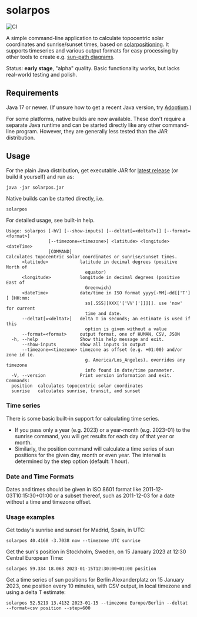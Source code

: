 # solarpos

![CI](https://github.com/KlausBrunner/solarpos-cli/workflows/CI/badge.svg)

A simple command-line application to calculate topocentric solar coordinates and sunrise/sunset times, based
on [solarpositioning](https://github.com/KlausBrunner/solarpositioning). It supports timeseries and various output 
formats for easy processing by other tools to create e.g. [sun-path diagrams](https://github.com/KlausBrunner/sunpath-r/blob/main/sunpath.md).

Status: **early stage**, "alpha" quality. Basic functionality works, but lacks real-world testing and polish.

## Requirements

Java 17 or newer. (If unsure how to get a recent Java version, try [Adoptium](https://adoptium.net/).)

For some platforms, native builds are now available. These don't require a separate Java runtime and can be started
directly like any other command-line program. However, they are generally less tested than the JAR distribution.

## Usage

For the plain Java distribution, get executable JAR for [latest release](https://github.com/KlausBrunner/solarpos/releases/latest) (or build it
yourself) and run as:

```
java -jar solarpos.jar
```

Native builds can be started directly, i.e.

```
solarpos
```

For detailed usage, see built-in help.

```
Usage: solarpos [-hV] [--show-inputs] [--deltat[=<deltaT>]] [--format=<format>]
                [--timezone=<timezone>] <latitude> <longitude> <dateTime>
                [COMMAND]
Calculates topocentric solar coordinates or sunrise/sunset times.
      <latitude>            latitude in decimal degrees (positive North of
                              equator)
      <longitude>           longitude in decimal degrees (positive East of
                              Greenwich)
      <dateTime>            date/time in ISO format yyyy[-MM[-dd[['T'][ ]HH:mm:
                              ss[.SSS][XXX['['VV']']]]]]. use 'now' for current
                              time and date.
      --deltat[=<deltaT>]   delta T in seconds; an estimate is used if this
                              option is given without a value
      --format=<format>     output format, one of HUMAN, CSV, JSON
  -h, --help                Show this help message and exit.
      --show-inputs         show all inputs in output
      --timezone=<timezone> timezone as offset (e.g. +01:00) and/or zone id (e.
                              g. America/Los_Angeles). overrides any timezone
                              info found in date/time parameter.
  -V, --version             Print version information and exit.
Commands:
  position  calculates topocentric solar coordinates
  sunrise   calculates sunrise, transit, and sunset
```

### Time series

There is some basic built-in support for calculating time series.

* If you pass only a year (e.g. 2023) or a year-month (e.g. 2023-01) to the sunrise command, you will get results for
  each day of that year or month.
* Similarly, the position command will calculate a time series of sun positions for the given day, month or even year.
  The interval is determined by the step option (default: 1 hour).
  
### Date and Time Formats

Dates and times should be given in ISO 8601 format like 2011-12-03T10:15:30+01:00 or a subset thereof, such as 2011-12-03 for a date without a time and timezone offset.

### Usage examples

Get today's sunrise and sunset for Madrid, Spain, in UTC:

```
solarpos 40.4168 -3.7038 now --timezone UTC sunrise
```

Get the sun's position in Stockholm, Sweden, on 15 January 2023 at 12:30 Central European Time:

```
solarpos 59.334 18.063 2023-01-15T12:30:00+01:00 position 
```

Get a time series of sun positions for Berlin Alexanderplatz on 15 January 2023, one position every 10 minutes, with CSV
output, in local timezone and using a delta T estimate:

```
solarpos 52.5219 13.4132 2023-01-15 --timezone Europe/Berlin --deltat --format=csv position --step=600
```


